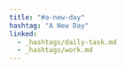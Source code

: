 ```yaml
---
title: "#a-new-day"
hashtag: "A New Day"
linked:
  - _hashtags/daily-task.md
  - _hashtags/work.md
---
```

